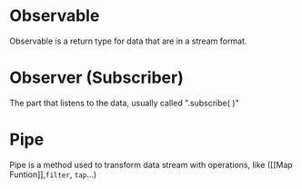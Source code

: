 # Observable

Observable is a return type for data that are in a stream format.

# Observer (Subscriber)

The part that listens to the data, usually called ".subscribe( )"

# Pipe

Pipe is a method used to transform data stream with operations, like ([[Map Funtion]],`filter`, `tap`...)



